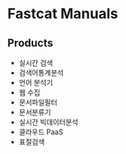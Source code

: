 Fastcat Manuals
===============

Products
--------

- 실시간 검색
- 검색어통계분석
- 언어 분석기
- 웹 수집
- 문서파일필터
- 문서분류기
- 실시간 빅데이터분석
- 클라우드 PaaS
- 표절검색